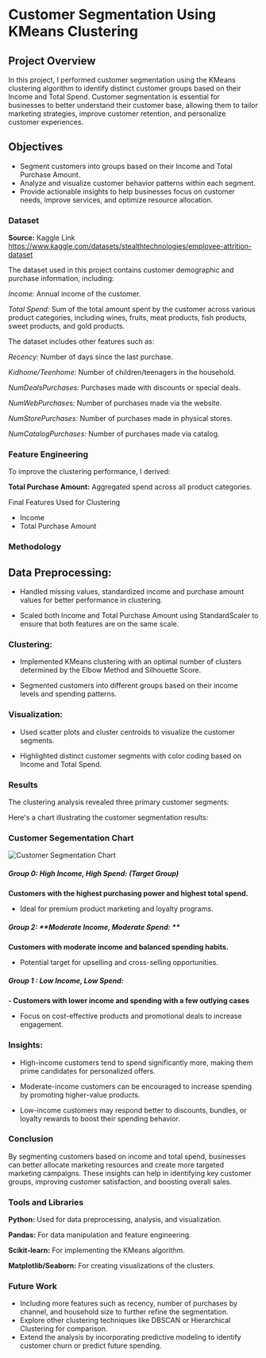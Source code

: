 # Customer Segmentation Using KMeans Clustering

## Project Overview

In this project, I performed customer segmentation using the KMeans clustering algorithm to identify distinct customer groups based on their Income and Total Spend. Customer segmentation is essential for businesses to better understand their customer base, allowing them to tailor marketing strategies, improve customer retention, and personalize customer experiences.

## Objectives

- Segment customers into groups based on their Income and Total Purchase Amount.
- Analyze and visualize customer behavior patterns within each segment.
- Provide actionable insights to help businesses focus on customer needs, improve services, and optimize resource allocation.

### Dataset

**Source:** Kaggle Link https://www.kaggle.com/datasets/stealthtechnologies/employee-attrition-dataset

The dataset used in this project contains customer demographic and purchase information, including:

_Income:_ Annual income of the customer.

_Total Spend:_ Sum of the total amount spent by the customer across various product categories, including wines, fruits, meat products, fish products, sweet products, and gold products.

The dataset includes other features such as:

_Recency:_ Number of days since the last purchase.

_Kidhome/Teenhome:_ Number of children/teenagers in the household.

_NumDealsPurchases:_ Purchases made with discounts or special deals.

_NumWebPurchases:_ Number of purchases made via the website.

_NumStorePurchases:_ Number of purchases made in physical stores.

_NumCatalogPurchases:_ Number of purchases made via catalog.

### Feature Engineering

To improve the clustering performance, I derived:

**Total Purchase Amount:** Aggregated spend across all product categories.

Final Features Used for Clustering

- Income
- Total Purchase Amount
  
### Methodology

## **Data Preprocessing:**

- Handled missing values, standardized income and purchase amount values for better performance in clustering.
  
- Scaled both Income and Total Purchase Amount using StandardScaler to ensure that both features are on the same scale.
  
### **Clustering:**

- Implemented KMeans clustering with an optimal number of clusters determined by the Elbow Method and Silhouette Score.
  
- Segmented customers into different groups based on their income levels and spending patterns.
  
### **Visualization:**

- Used scatter plots and cluster centroids to visualize the customer segments.
  
- Highlighted distinct customer segments with color coding based on Income and Total Spend.
  
### **Results**

The clustering analysis revealed three primary customer segments:

Here's a chart illustrating the customer segmentation results:

### Customer Segementation Chart
![Customer Segmentation Chart](https://github.com/richardmukechiwa/Customer-Segmentation-Based-on-Income-and-Total-Spend-/blob/main/Clusterpic.png)

##### Group 0: **High Income, High Spend:** (Target Group)

 **Customers with the highest purchasing power and highest total spend.**
- Ideal for premium product marketing and loyalty programs.
  
##### Group 2: **Moderate Income, Moderate Spend: **

**Customers with moderate income and balanced spending habits.**
- Potential target for upselling and cross-selling opportunities.

##### Group 1 : **Low Income, Low Spend:**

**- Customers with lower income and spending with a few outlying cases**
- Focus on cost-effective products and promotional deals to increase engagement.
  
### Insights:

- High-income customers tend to spend significantly more, making them prime candidates for personalized offers.
  
- Moderate-income customers can be encouraged to increase spending by promoting higher-value products.
  
- Low-income customers may respond better to discounts, bundles, or loyalty rewards to boost their spending behavior.
  
### Conclusion

By segmenting customers based on income and total spend, businesses can better allocate marketing resources and create more targeted marketing campaigns. These insights can help in identifying key customer groups, improving customer satisfaction, and boosting overall sales.

### Tools and Libraries

**Python:** Used for data preprocessing, analysis, and visualization.

**Pandas:** For data manipulation and feature engineering.

**Scikit-learn:** For implementing the KMeans algorithm.

**Matplotlib/Seaborn:** For creating visualizations of the clusters.

### Future Work
- Including more features such as recency, number of purchases by channel, and household size to further refine the segmentation.
- Explore other clustering techniques like DBSCAN or Hierarchical Clustering for comparison.
- Extend the analysis by incorporating predictive modeling to identify customer churn or predict future spending.




